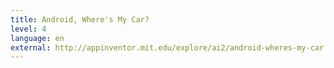 ```yaml
---
title: Android, Where's My Car?
level: 4
language: en
external: http://appinventor.mit.edu/explore/ai2/android-wheres-my-car.html
---
```

